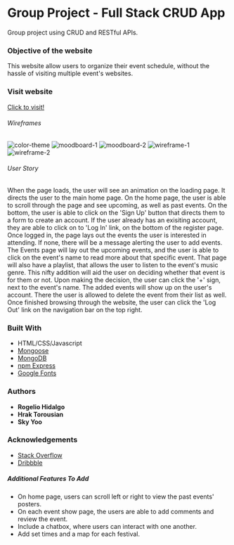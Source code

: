 #  Group Project - Full Stack CRUD App
Group project using CRUD and RESTful APIs.

### Objective of the website
This website allow users to organize their event schedule, without the hassle of visiting multiple event's websites.


### Visit website
[Click to visit!](https://website/here/)


###### Wireframes
![color-theme](photos/color-theme.png)
![moodboard-1](photos/moodboard-1.png)
![moodboard-2](photos/moodboard-2.png)
![wireframe-1](photos/wireframe-1.jpg)
![wireframe-2](photos/wireframe-2.JPG)


###### User Story
When the page loads, the user will see an animation on the loading page. It directs the user to the main home page. On the home page, the user is able to scroll through the page and see upcoming, as well as past events. On the bottom, the user is able to click on the 'Sign Up' button that directs them to a form to create an account. 
If the user already has an exisiting account, they are able to click on to 'Log In' link, on the bottom of the register page. 
Once logged in, the page lays out the events the user is interested in attending. If none, there will be a message alerting the user to add events.
The Events page will lay out the upcoming events, and the user is able to click on the event's name to read more about that specific event. That page will also have a playlist, that allows the user to listen to the event's music genre. This nifty addition will aid the user on deciding whether that event is for them or not.
Upon making the decision, the user can click the '+' sign, next to the event's name. The added events will show up on the user's account. There the user is allowed to delete the event from their list as well. 
Once finished browsing through the website, the user can click the 'Log Out' link on the navigation bar on the top right.


### Built With
* HTML/CSS/Javascript
* [Mongoose](https://mongoosejs.com/)
* [MongoDB](https://www.mongodb.com/)
* [npm Express](https://www.npmjs.com/package/express)
* [Google Fonts](https://fonts.google.com/)


### Authors
* **Rogelio Hidalgo**
* **Hrak Torousian**
* **Sky Yoo**

### Acknowledgements
* [Stack Overflow](https://stackoverflow.com/)
* [Dribbble](https://dribbble.com/)


##### Additional Features To Add
* On home page, users can scroll left or right to view the past events' posters.
* On each event show page, the users are able to add comments and review the event.
* Include a chatbox, where users can interact with one another.
* Add set times and a map for each festival.
